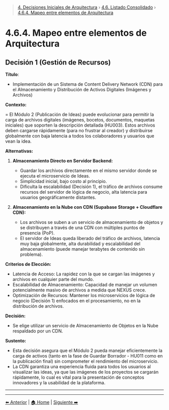 > [4. Decisiones Iniciales de Arquitectura](../../4.md) › [4.6. Listado Consolidado](../4.6.md) › [4.6.4. Mapeo entre elementos de Arquitectura](4.6.4.md)

# 4.6.4. Mapeo entre elementos de Arquitectura

## Decisión 1 (Gestión de Recursos)

**Título**:

- Implementación de un Sistema de Content Delivery Network (CDN) para el Almacenamiento y Distribución de Activos Digitales (Imágenes y Archivos)

**Contexto:**

= El Módulo 2 (Publicación de Ideas) puede evolucionar para permitir la carga de archivos digitales (imágenes, bocetos, documentos, maquetas iniciales) que soporten la descripción detallada (HU003). Estos archivos deben cargarse rápidamente (para no frustrar al creador) y distribuirse globalmente con baja latencia a todos los colaboradores y usuarios que vean la idea.

**Alternativas:**

1. **Almacenamiento Directo en Servidor Backend:**

    - Guardar los archivos directamente en el mismo servidor donde se ejecuta el microservicio de Ideas.
    - Simplicidad inicial, bajo costo al principio.
    - Dificulta la escalabilidad (Decisión 1), el tráfico de archivos consume recursos del servidor de lógica de negocio, alta latencia para usuarios geográficamente distantes.

2. **Almacenamiento en la Nube con CDN (Supabase Storage + Cloudflare CDN):**

    - Los archivos se suben a un servicio de almacenamiento de objetos y se distribuyen a través de una CDN con múltiples puntos de presencia (PoP).
    - El servidor de Ideas queda liberado del tráfico de archivos, latencia muy baja globalmente, alta durabilidad y escalabilidad del almacenamiento (puede manejar terabytes de contenido sin problema).

**Criterios de Elección:**

- Latencia de Acceso: La rapidez con la que se cargan las imágenes y archivos en cualquier parte del mundo.
- Escalabilidad de Almacenamiento: Capacidad de manejar un volumen potencialmente masivo de archivos a medida que NEXUS crece.
- Optimización de Recursos: Mantener los microservicios de lógica de negocio (Decisión 1) enfocados en el procesamiento, no en la distribución de archivos.

**Decisión:**

- Se elige utilizar un servicio de Almacenamiento de Objetos en la Nube respaldado por un CDN.

**Sustento:**

- Esta decisión asegura que el Módulo 2 pueda manejar eficientemente la carga de activos (tanto en la fase de Guardar Borrador - HU011 como en la publicación final) sin comprometer el rendimiento del microservicio.
- La CDN garantiza una experiencia fluida para todos los usuarios al visualizar las ideas, ya que las imágenes de los proyectos se cargarán rápidamente, lo cual es vital para la presentación de conceptos innovadores y la usabilidad de la plataforma.
---

---


[⬅️ Anterior](../4.6.3/4.6.3.md) | [🏠 Home](../../../README.md) | [Siguiente ➡️](../4.6.5/4.6.5.md)